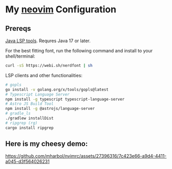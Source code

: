 # My [neovim](https://neovim.io) Configuration
## Prereqs
[Java LSP tools](https://download.eclipse.org/jdtls/snapshots/?d). Requres Java 17 or later.

For the best fitting font, run the following command and install to your shell/terminal:
```bash
curl -sS https://webi.sh/nerdfont | sh
```
LSP clients and other functionalities:
```bash
# gopls
go install -v golang.org/x/tools/gopls@latest
# Typescript Language Server
npm install -g typescript typescript-language-server
# Astro JS Build Tool
npm install -g @astrojs/language-server
# gradle_ls
./gradlew installDist
# ripgrep (rg)
cargo install ripgrep
```

## Here is my cheesy demo:
https://github.com/mharbol/nvimrc/assets/27396316/7c423e66-a9d4-4411-a045-d3f564026231

